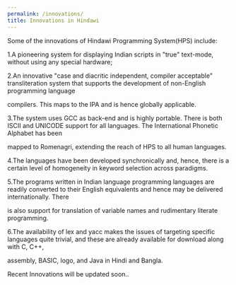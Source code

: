 ```yaml
---
permalink: /innovations/
title: Innovations in Hindawi
---
```


Some of the innovations of Hindawi Programming System(HPS) include:
 
1.A pioneering system for displaying Indian scripts in "true" text-mode, without using any special hardware;

2.An innovative "case and diacritic independent, compiler acceptable" transliteration system that supports the development of non-English programming language 

compilers. This maps to the IPA and is hence globally applicable.

3.The system uses GCC as back-end and is highly portable. There is both ISCII and UNICODE support for all languages. The International Phonetic Alphabet has been 

mapped to Romenagri, extending the reach of HPS to all human languages.

4.The languages have been developed synchronically and, hence, there is a certain level of homogeneity in keyword selection across paradigms.

5.The programs written in Indian language programming languages are readily converted to their English equivalents and hence may be delivered internationally. There 

is also support for translation of variable names and rudimentary literate programming.

6.The availability of lex and yacc makes the issues of targeting specific languages quite trivial, and these are already available for download along with C, C++, 

assembly, BASIC, logo, and Java in Hindi and Bangla.
 
Recent Innovations will be updated soon..
